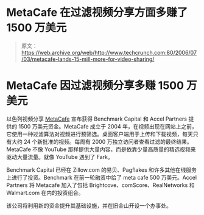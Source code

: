 # MetaCafe 在过滤视频分享方面多赚了 1500 万美元

> 原文：<https://web.archive.org/web/http://www.techcrunch.com:80/2006/07/03/metacafe-lands-15-mill-more-for-video-sharing/>

# MetaCafe 因过滤视频分享多赚 1500 万美元

 [](https://web.archive.org/web/20220126061046/http://www.metacafe.com/) 以色列视频分享 [MetaCafe](https://web.archive.org/web/20220126061046/http://www.metacafe.com/) 宣布获得 Benchmark Capital 和 Accel Partners 提供的 1500 万美元资金。MetaCafe 成立于 2004 年，在视频出现在网站上之前，它使用一种过滤算法对视频进行预筛选。桌面客户端用于上传和下载视频，每天只有大约 24 个新批准的视频。每周有 2000 万独立访问者查看过滤的最终结果。MetaCafe 不像 YouTube 那样提供大量内容，而是依靠少量高质量的精选视频来驱动大量流量。就像 YouTube 遇到了 Fark。

Benchmark Capital 已经在 Zillow.com 的易贝、Pagflakes 和许多其他在线服务上进行了投资。Benchmark 在前一轮融资中给了 meta cafe 500 万美元。Accel Partners 将 Metacafe 加入了包括 Brightcove、comScore、RealNetworks 和 Walmart.com 在内的投资组合。

该公司将利用新的资金提升其基础设施，并在旧金山开设一个办事处。